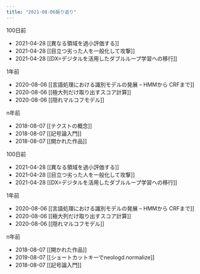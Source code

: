 ```yaml
---
title: "2021-08-06振り返り"
---
```


100日前
- 2021-04-28 [[異なる領域を過小評価する]]
- 2021-04-28 [[目立つ劣った人を一般化して攻撃]]
- 2021-04-28 [[DX=デジタルを活用したダブルループ学習への移行]]

1年前
- 2020-08-06 [[言語処理における識別モデルの発展 – HMMから CRFまで]]
- 2020-08-06 [[極大列だけ取り出すスコア計算]]
- 2020-08-06 [[隠れマルコフモデル]]

n年前
- 2018-08-07 [[テクストの概念]]
- 2018-08-07 [[記号論入門]]
- 2018-08-07 [[開かれた作品]]

100日前
- 2021-04-28 [[異なる領域を過小評価する]]
- 2021-04-28 [[目立つ劣った人を一般化して攻撃]]
- 2021-04-28 [[DX=デジタルを活用したダブルループ学習への移行]]

1年前
- 2020-08-06 [[言語処理における識別モデルの発展 – HMMから CRFまで]]
- 2020-08-06 [[極大列だけ取り出すスコア計算]]
- 2020-08-06 [[隠れマルコフモデル]]

n年前
- 2018-08-07 [[開かれた作品]]
- 2019-08-07 [[ショートカットキーでneologd.normalize]]
- 2018-08-07 [[記号論入門]]
